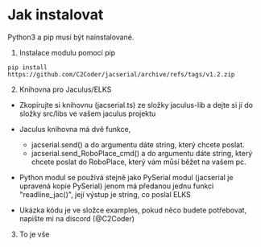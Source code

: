 # Jak instalovat
Python3 a pip musí být nainstalované.

1. Instalace modulu pomocí pip

```
pip install https://github.com/C2Coder/jacserial/archive/refs/tags/v1.2.zip
```

2. Knihovna pro Jaculus/ELKS
- Zkopírujte si knihovnu (jacserial.ts) ze složky jaculus-lib a dejte si jí do složky src/libs ve vašem jaculus projektu
- Jaculus knihovna má dvě funkce, 
    - jacserial.send() a do argumentu dáte string, který chcete poslat.
    - jacserial.send_RoboPlace_cmd() a do argumentu dáte string, který chcete poslat do RoboPlace, který vám můsí běžet na vašem pc.
- Python modul se používá stejně jako PySerial modul (jacserial je upravená kopie PySerial) jenom má předanou jednu funkci "readline_jac()", její výstup je string, co poslal ELKS

- Ukázka kódu je ve složce examples, pokud něco budete potřebovat, napište mi na discord (@C2Coder)

3. To je vše
